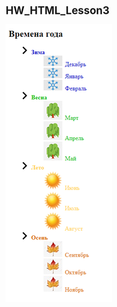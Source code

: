 # HW_HTML_Lesson3
![Иллюстрация к проекту](https://github.com/Sergey-Prisyzhnykh-IT/HW_HTML_Lesson3/blob/main/HW1/imag/1.png)

